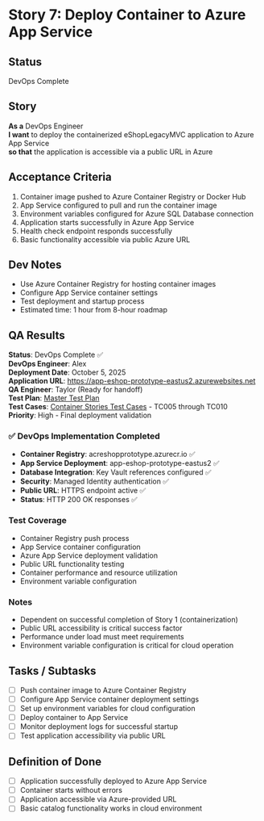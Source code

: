 # Story 7: Deploy Container to Azure App Service

## Status
DevOps Complete

## Story

**As a** DevOps Engineer  
**I want** to deploy the containerized eShopLegacyMVC application to Azure App Service  
**so that** the application is accessible via a public URL in Azure

## Acceptance Criteria

1. Container image pushed to Azure Container Registry or Docker Hub
2. App Service configured to pull and run the container image
3. Environment variables configured for Azure SQL Database connection
4. Application starts successfully in Azure App Service
5. Health check endpoint responds successfully
6. Basic functionality accessible via public Azure URL

## Dev Notes

- Use Azure Container Registry for hosting container images
- Configure App Service container settings
- Test deployment and startup process
- Estimated time: 1 hour from 8-hour roadmap

## QA Results

**Status**: DevOps Complete ✅  
**DevOps Engineer**: Alex  
**Deployment Date**: October 5, 2025  
**Application URL**: https://app-eshop-prototype-eastus2.azurewebsites.net  
**QA Engineer**: Taylor (Ready for handoff)  
**Test Plan**: [Master Test Plan](../test_plans/plan1.md)  
**Test Cases**: [Container Stories Test Cases](../test_cases/case1.md) - TC005 through TC010  
**Priority**: High - Final deployment validation

### ✅ DevOps Implementation Completed
- **Container Registry**: acreshopprototype.azurecr.io ✅
- **App Service Deployment**: app-eshop-prototype-eastus2 ✅
- **Database Integration**: Key Vault references configured ✅
- **Security**: Managed Identity authentication ✅
- **Public URL**: HTTPS endpoint active ✅
- **Status**: HTTP 200 OK responses ✅  

### Test Coverage
- Container Registry push process
- App Service container configuration
- Azure App Service deployment validation
- Public URL functionality testing
- Container performance and resource utilization
- Environment variable configuration

### Notes
- Dependent on successful completion of Story 1 (containerization)
- Public URL accessibility is critical success factor
- Performance under load must meet requirements
- Environment variable configuration is critical for cloud operation


## Tasks / Subtasks

- [ ] Push container image to Azure Container Registry
- [ ] Configure App Service container deployment settings
- [ ] Set up environment variables for cloud configuration
- [ ] Deploy container to App Service
- [ ] Monitor deployment logs for successful startup
- [ ] Test application accessibility via public URL

## Definition of Done
- [ ] Application successfully deployed to Azure App Service
- [ ] Container starts without errors
- [ ] Application accessible via Azure-provided URL
- [ ] Basic catalog functionality works in cloud environment